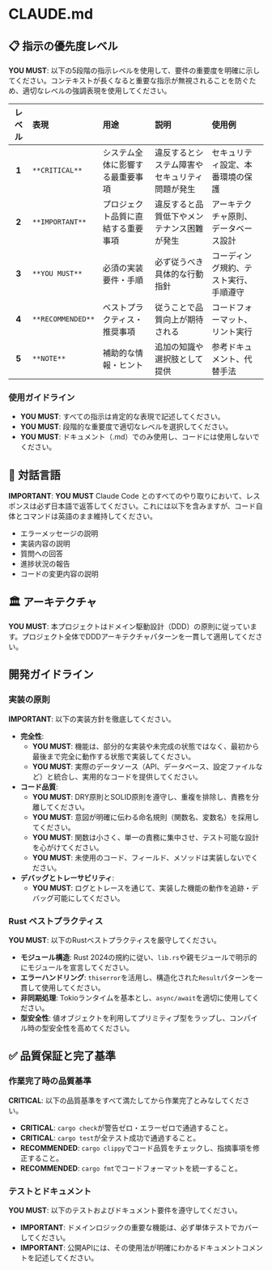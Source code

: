 # CLAUDE.md

## 📋 指示の優先度レベル

**YOU MUST**: 以下の5段階の指示レベルを使用して、要件の重要度を明確に示してください。コンテキストが長くなると重要な指示が無視されることを防ぐため、適切なレベルの強調表現を使用してください。

| レベル | 表現 | 用途 | 説明 | 使用例 |
|:---:|:---|:---|:---|:---|
| **1** | `**CRITICAL**` | システム全体に影響する最重要事項 | 違反するとシステム障害やセキュリティ問題が発生 | セキュリティ設定、本番環境の保護 |
| **2** | `**IMPORTANT**` | プロジェクト品質に直結する重要事項 | 違反すると品質低下やメンテナンス困難が発生 | アーキテクチャ原則、データベース設計 |
| **3** | `**YOU MUST**` | 必須の実装要件・手順 | 必ず従うべき具体的な行動指針 | コーディング規約、テスト実行、手順遵守 |
| **4** | `**RECOMMENDED**` | ベストプラクティス・推奨事項 | 従うことで品質向上が期待される | コードフォーマット、リント実行 |
| **5** | `**NOTE**` | 補助的な情報・ヒント | 追加の知識や選択肢として提供 | 参考ドキュメント、代替手法 |

### 使用ガイドライン
- **YOU MUST**: すべての指示は肯定的な表現で記述してください。
- **YOU MUST**: 段階的な重要度で適切なレベルを選択してください。
- **YOU MUST**: ドキュメント（.md）でのみ使用し、コードには使用しないでください。

## 🚨 対話言語

**IMPORTANT**: **YOU MUST** Claude Code とのすべてのやり取りにおいて、レスポンスは必ず日本語で返答してください。これには以下を含みますが、コード自体とコマンドは英語のまま維持してください。
- エラーメッセージの説明
- 実装内容の説明
- 質問への回答
- 進捗状況の報告
- コードの変更内容の説明

## 🏛️ アーキテクチャ

**YOU MUST**: 本プロジェクトはドメイン駆動設計（DDD）の原則に従っています。プロジェクト全体でDDDアーキテクチャパターンを一貫して適用してください。

## 開発ガイドライン

### 実装の原則
**IMPORTANT**: 以下の実装方針を徹底してください。
- **完全性**:
    - **YOU MUST**: 機能は、部分的な実装や未完成の状態ではなく、最初から最後まで完全に動作する状態で実装してください。
    - **YOU MUST**: 実際のデータソース（API、データベース、設定ファイルなど）と統合し、実用的なコードを提供してください。
- **コード品質**:
    - **YOU MUST**: DRY原則とSOLID原則を遵守し、重複を排除し、責務を分離してください。
    - **YOU MUST**: 意図が明確に伝わる命名規則（関数名、変数名）を採用してください。
    - **YOU MUST**: 関数は小さく、単一の責務に集中させ、テスト可能な設計を心がけてください。
    - **YOU MUST**: 未使用のコード、フィールド、メソッドは実装しないでください。
- **デバッグとトレーサビリティ**:
    - **YOU MUST**: ログとトレースを通じて、実装した機能の動作を追跡・デバッグ可能にしてください。

### Rust ベストプラクティス
**YOU MUST**: 以下のRustベストプラクティスを厳守してください。
- **モジュール構造**: Rust 2024の規約に従い、`lib.rs`や親モジュールで明示的にモジュールを宣言してください。
- **エラーハンドリング**: `thiserror`を活用し、構造化された`Result`パターンを一貫して使用してください。
- **非同期処理**: Tokioランタイムを基本とし、`async/await`を適切に使用してください。
- **型安全性**: 値オブジェクトを利用してプリミティブ型をラップし、コンパイル時の型安全性を高めてください。

## ✅ 品質保証と完了基準

### 作業完了時の品質基準
**CRITICAL**: 以下の品質基準をすべて満たしてから作業完了とみなしてください。
- **CRITICAL**: `cargo check`が警告ゼロ・エラーゼロで通過すること。
- **CRITICAL**: `cargo test`が全テスト成功で通過すること。
- **RECOMMENDED**: `cargo clippy`でコード品質をチェックし、指摘事項を修正すること。
- **RECOMMENDED**: `cargo fmt`でコードフォーマットを統一すること。

### テストとドキュメント
**YOU MUST**: 以下のテストおよびドキュメント要件を遵守してください。
- **IMPORTANT**: ドメインロジックの重要な機能は、必ず単体テストでカバーしてください。
- **IMPORTANT**: 公開APIには、その使用法が明確にわかるドキュメントコメントを記述してください。